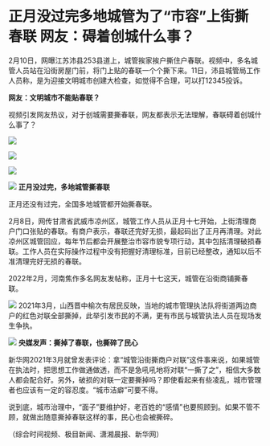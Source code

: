 # 正月没过完多地城管为了“市容”上街撕春联 网友：碍着创城什么事？

2月10日，网曝江苏沛县253县道上，城管挨家挨户撕住户春联。视频中，多名城管人员站在沿街房屋门前，将门上贴的春联一个个撕下来。11日，沛县城管局工作人员称，是为迎接文明城市创建大检查，如觉得不合理，可以打12345投诉。

**网友：文明城市不能贴春联？**

视频引发网友热议，对于创城需要撕春联，网友都表示无法理解，春联碍着创城什么事了？

![](https://inews.gtimg.com/news_bt/OhNLZFOmvhA05MyVeLSD-6t6YeXGR3wr9cTbmvgsd8vD8AA/1000)

![](https://inews.gtimg.com/news_bt/OGYmMJzVyfCCaGdZXA89np-pkF68_ym3TgY6ta2EBAcK0AA/1000)

![](https://inews.gtimg.com/news_bt/OcLcUjcsmeCJWjSMcvJwcOL8NXQ2T8gJJAH1DokBv4-D0AA/1000)

![](https://inews.gtimg.com/news_bt/ObHyUSFCAmr2y7rog4xFoUXtb3SPxHpnCXkGmOmuV32ykAA/1000)
**正月没过完，多地城管撕春联**

正月还没有过完，全国多地城管都开始撕春联。

2月8日，网传甘肃省武威市凉州区，城管工作人员从正月十七开始，上街清理商户门口张贴的春联。有商户表示，春联还完好无损，最起码出了正月再清理。对此凉州区城管回应，每年节后都会开展整治市容市貌专项行动，其中包括清理破损春联。工作人员在实际操作过程中没有把握好清理标准，目前已经整改，通知以后不准清理完好无损的春联。

2022年2月，河南焦作多名网友发帖称，正月十七这天，城管在沿街商铺撕春联。

![](https://inews.gtimg.com/news_bt/OZPXLrKMTG8orbVae--9tMaXsoEiLPvUYECBUT6LMHkyIAA/1000)
2021年3月，山西晋中榆次有居民反映，当地的城市管理执法队将街道两边商户的红色对联全部撕掉，此举引发市民的不满，更有市民与城管执法人员在现场发生争执。

![](https://inews.gtimg.com/news_bt/O2dO3XuSyiH_nUsGMPcoJ5oc8jV3NxCHldveXcGz28Gh8AA/1000)
**央媒发声：撕掉了春联，也撕碎了民心**

新华网2021年3月就曾发表评论：拿“城管沿街撕商户对联”这件事来说，如果城管在执法时，把思想工作做通做透，而不是急吼吼地将对联“一撕了之”，相信大多数人都会配合好。另外，破损的对联一定要撕掉吗？即使看起来有些凌乱，城市管理者也应该有一定的容忍度。“城市洁癖”可要不得。

说到底，城市治理中，“面子”要维护好，老百姓的“感情”也要照顾到。如果不管不顾，就做出随意撕掉春联这样的事，民心也会被撕碎。

（综合时间视频、极目新闻、潇湘晨报、新华网）

